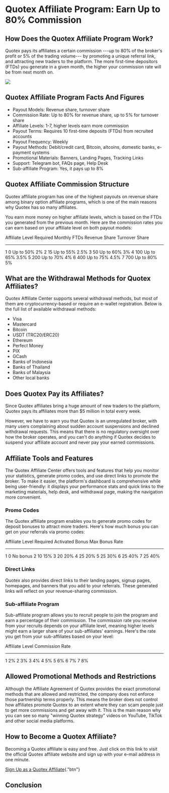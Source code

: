 # Quotex Affiliate Program: Earn Up to 80% Commission

## How Does the Quotex Affiliate Program Work?

Quotex pays its affiliates a certain commission ---up to 80% of the
broker\'s profit or 5% of the trading volume--- by promoting a unique
referral link, and attracting new traders to the platform. The more
first-time depositors (FTDs) you generate in a given month, the higher
your commission rate will be from next month on.

[![](https://static.quotex.io/files/3_en/300_250.jpg)](https://traff.sbs/brokerqxlid)

## Quotex Affiliate Program Facts And Figures

-   Payout Models: Revenue share, turnover share
-   Commission Rate: Up to 80% for revenue share, up to 5% for turnover
    share
-   Affiliate Levels: 1-7, higher levels earn more commission
-   Payout Terms: Requires 10 first-time deposits (FTDs) from recruited
    accounts
-   Payout Frequency: Weekly
-   Payout Methods: Debit/credit card, Bitcoin, altcoins, domestic
    banks, e-payment systems
-   Promotional Materials: Banners, Landing Pages, Tracking Links
-   Support: Telegram bot, FAQs page, Help Desk
-   Sub-affiliate Program: Yes, it pays up to 8%

## Quotex Affiliate Commission Structure

Quotex affiliate program has one of the highest payouts on revenue share
among binary option affiliate programs, which is one of the main reasons
why Quotex has so many affiliates.

You earn more money on higher affiliate levels, which is based on the
FTDs you generated from the previous month. Here are the commission
rates you can earn based on your affiliate level on both payout models:

  Affiliate Level   Required Monthly FTDs   Revenue Share   Turnover Share
  ----------------- ----------------------- --------------- ----------------
  1                 0                       Up to 50%       2%
  2                 15                      Up to 55%       2.5%
  3                 50                      Up to 60%       3%
  4                 100                     Up to 65%       3.5%
  5                 200                     Up to 70%       4%
  6                 400                     Up to 75%       4.5%
  7                 700                     Up to 80%       5%

## What are the Withdrawal Methods for Quotex Affiliates?

Quotex Affiliate Center supports several withdrawal methods, but most of
them are cryptocurrency-based or require an e-wallet registration. Below
is the full list of available withdrawal methods:

-   Visa
-   Mastercard
-   Bitcoin
-   USDT (TRC20/ERC20)
-   Ethereum
-   Perfect Money
-   PIX
-   GCash
-   Banks of Indonesia
-   Banks of Thailand
-   Banks of Malaysia
-   Other local banks

## Does Quotex Pay its Affiliates?

Since Quotex affiliates bring a huge amount of new traders to the
platform, Quotex pays its affiliates more than \$5 million in total
every week.

However, we have to warn you that Quotex is an unregulated broker, with
many users complaining about sudden account suspensions and declined
withdrawal requests. This means that there is no regulatory oversight
over how the broker operates, and you can't do anything if Quotex
decides to suspend your affiliate account and never pay your earned
commissions.

## Affiliate Tools and Features

The Quotex Affiliate Center offers tools and features that help you
monitor your statistics, generate promo codes, and use direct links to
promote the broker. To make it easier, the platform's dashboard is
comprehensive while being user-friendly: it displays your performance
stats and quick links to the marketing materials, help desk, and
withdrawal page, making the navigation more convenient.

### Promo Codes

The Quotex affiliate program enables you to generate promo codes for
deposit bonuses to attract more traders. Here's how much bonus you can
get on your referrals via promo codes:

  Affiliate Level   Required Activated Bonus   Max Bonus Rate
  ----------------- -------------------------- ----------------
  1                 0                          No bonus
  2                 10                         15%
  3                 20                         20%
  4                 25                         20%
  5                 25                         30%
  6                 25                         40%
  7                 25                         40%

### Direct Links

Quotex also provides direct links to their landing pages, signup pages,
homepages, and banners that you add to your referrals. These generated
links will reflect on your revenue-sharing commission.

### Sub-affiliate Program

Sub-affiliate program allows you to recruit people to join the program
and earn a percentage of their commission. The commission rate you
receive from your recruits depends on your affiliate level, meaning
higher levels might earn a larger share of your sub-affiliates'
earnings. Here's the rate you get from your sub-affiliates based on your
level:

  Affiliate Level   Commission Rate
  ----------------- -----------------
  1                 2%
  2                 3%
  3                 4%
  4                 5%
  5                 6%
  6                 7%
  7                 8%

## Allowed Promotional Methods and Restrictions

Although the Affiliate Agreement of Quotex provides the exact
promotional methods that are allowed and restricted, the company does
not enforce those partnership terms properly. This means the broker does
not control how affiliates promote Quotex to an extent where they can
scam people just to get more commissions and get away with it. This is
the main reason why you can see so many "winning Quotex strategy" videos
on YouTube, TikTok and other social media platforms.

## How to Become a Quotex Affiliate?

Becoming a Quotex affiliate is easy and free. Just click on this link to
visit the official Quotex affiliate website and sign up with your e-mail
address in one minute.

[Sign Up as a Quotex
Affiliate](\%22https://traff.sbs/brokerqxsignup\%22){."btn"}

## Conclusion


